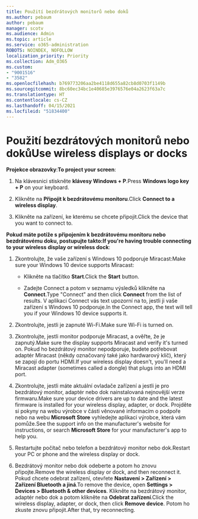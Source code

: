 ```yaml
---
title: Použití bezdrátových monitorů nebo doků
ms.author: pebaum
author: pebaum
manager: scotv
ms.audience: Admin
ms.topic: article
ms.service: o365-administration
ROBOTS: NOINDEX, NOFOLLOW
localization_priority: Priority
ms.collection: Adm_O365
ms.custom:
- "9001516"
- "3582"
ms.openlocfilehash: b769773206aa2be4118d655a82cb8d0703f1149b
ms.sourcegitcommit: 8bc60ec34bc1e40685e3976576e04a2623f63a7c
ms.translationtype: HT
ms.contentlocale: cs-CZ
ms.lasthandoff: 04/15/2021
ms.locfileid: "51834400"
---
```

# <a name="use-wireless-displays-or-docks"></a><span data-ttu-id="05e39-102">Použití bezdrátových monitorů nebo doků</span><span class="sxs-lookup"><span data-stu-id="05e39-102">Use wireless displays or docks</span></span>

<span data-ttu-id="05e39-103">**Projekce obrazovky**:</span><span class="sxs-lookup"><span data-stu-id="05e39-103">**To project your screen**:</span></span>

1. <span data-ttu-id="05e39-104">Na klávesnici stiskněte **klávesy Windows + P**.</span><span class="sxs-lookup"><span data-stu-id="05e39-104">Press **Windows logo key + P** on your keyboard.</span></span>

2. <span data-ttu-id="05e39-105">Klikněte na **Připojit k bezdrátovému monitoru**.</span><span class="sxs-lookup"><span data-stu-id="05e39-105">Click **Connect to a wireless display**.</span></span>

3. <span data-ttu-id="05e39-106">Klikněte na zařízení, ke kterému se chcete připojit.</span><span class="sxs-lookup"><span data-stu-id="05e39-106">Click the device that you want to connect to.</span></span>

<span data-ttu-id="05e39-107">**Pokud máte potíže s připojením k bezdrátovému monitoru nebo bezdrátovému doku, postupujte takto:**</span><span class="sxs-lookup"><span data-stu-id="05e39-107">**If you're having trouble connecting to your wireless display or wireless dock**:</span></span>

1. <span data-ttu-id="05e39-108">Zkontrolujte, že vaše zařízení s Windows 10 podporuje Miracast:</span><span class="sxs-lookup"><span data-stu-id="05e39-108">Make sure your Windows 10 device supports Miracast:</span></span> 

    - <span data-ttu-id="05e39-109">Klikněte na tlačítko **Start**.</span><span class="sxs-lookup"><span data-stu-id="05e39-109">Click the **Start** button.</span></span>
    
    - <span data-ttu-id="05e39-110">Zadejte Connect a potom v seznamu výsledků klikněte na **Connect**.</span><span class="sxs-lookup"><span data-stu-id="05e39-110">Type "Connect" and then click **Connect** from the list of results.</span></span> <span data-ttu-id="05e39-111">V aplikaci Connect vás text upozorní na to, jestli ji vaše zařízení s Windows 10 podporuje.</span><span class="sxs-lookup"><span data-stu-id="05e39-111">In the Connect app, the text will tell you if your Windows 10 device supports it.</span></span> 

2. <span data-ttu-id="05e39-112">Zkontrolujte, jestli je zapnuté Wi-Fi.</span><span class="sxs-lookup"><span data-stu-id="05e39-112">Make sure Wi-Fi is turned on.</span></span> 

3. <span data-ttu-id="05e39-113">Zkontrolujte, jestli monitor podporuje Miracast, a ověřte, že je zapnutý.</span><span class="sxs-lookup"><span data-stu-id="05e39-113">Make sure the display supports Miracast and verify it's turned on.</span></span> <span data-ttu-id="05e39-114">Pokud ho bezdrátový monitor nepodporuje, budete potřebovat adaptér Miracast (někdy označovaný také jako hardwarový klíč), který se zapojí do portu HDMI.</span><span class="sxs-lookup"><span data-stu-id="05e39-114">If your wireless display doesn't, you'll need a Miracast adapter (sometimes called a dongle) that plugs into an HDMI port.</span></span>

4. <span data-ttu-id="05e39-115">Zkontrolujte, jestli máte aktuální ovladače zařízení a jestli je pro bezdrátový monitor, adaptér nebo dok nainstalovaná nejnovější verze firmwaru.</span><span class="sxs-lookup"><span data-stu-id="05e39-115">Make sure your device drivers are up to date and the latest firmware is installed for your wireless display, adapter, or dock.</span></span> <span data-ttu-id="05e39-116">Projděte si pokyny na webu výrobce v části věnované informacím o podpoře nebo na webu **Microsoft Store** vyhledejte aplikaci výrobce, která vám pomůže.</span><span class="sxs-lookup"><span data-stu-id="05e39-116">See the support info on the manufacturer's website for instructions, or search **Microsoft Store** for your manufacturer's app to help you.</span></span>

5. <span data-ttu-id="05e39-117">Restartujte počítač nebo telefon a bezdrátový monitor nebo dok.</span><span class="sxs-lookup"><span data-stu-id="05e39-117">Restart your PC or phone and the wireless display or dock.</span></span>

6. <span data-ttu-id="05e39-118">Bezdrátový monitor nebo dok odeberte a potom ho znovu připojte.</span><span class="sxs-lookup"><span data-stu-id="05e39-118">Remove the wireless display or dock, and then reconnect it.</span></span> <span data-ttu-id="05e39-119">Pokud chcete odebrat zařízení, otevřete **Nastavení > Zařízení > Zařízení Bluetooth a jiná**.</span><span class="sxs-lookup"><span data-stu-id="05e39-119">To remove the device, open **Settings > Devices  > Bluetooth & other devices**.</span></span> <span data-ttu-id="05e39-120">Klikněte na bezdrátový monitor, adaptér nebo dok a potom klikněte na **Odebrat zařízení**.</span><span class="sxs-lookup"><span data-stu-id="05e39-120">Click the wireless display, adapter, or dock, then click **Remove device**.</span></span> <span data-ttu-id="05e39-121">Potom ho zkuste znovu připojit.</span><span class="sxs-lookup"><span data-stu-id="05e39-121">After that, try reconnecting.</span></span>
